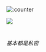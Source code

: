 ![:counter](https://moe-counter.sakuras.in/@coin233?name=coin233&theme=rule34&padding=5&offset=0&align=top&scale=1&pixelated=1&darkmode=0)

<!-- ![LC](https://raw.githubusercontent.com/Coin-233/Coin-233/refs/heads/main/LC%20YJ-RL-ES.svg) -->

<a href="https://bgm.tv/group/topic/406820" target="_blank">
  <img src="https://img.shields.io/badge/LC-YJ_ES-pink?logo=data:image/png;base64,iVBORw0KGgoAAAANSUhEUgAAACAAAAAgCAYAAABzenr0AAAACXBIWXMAAAsTAAALEwEAmpwYAAAAe0lEQVR4nO2XMQ7AMAgD/f9n1fK/umZBCi0ohORmJp+DCJCPABALIYAHJ6NBwRIdHBT00CEjUite7/znSK14vfM1kTO68LbTGd1e8VrMtDdVByfa21uHghZLiIKoRbQXcjY8dednv5TeOkLgDx310b1wKqF7w1dCR/xqX/vedvz3i858AAAAAElFTkSuQmCC&labelColor=f09199"></a>

#
<!-- _很菜, 什么都不会_ -->

_基本都是私密_
